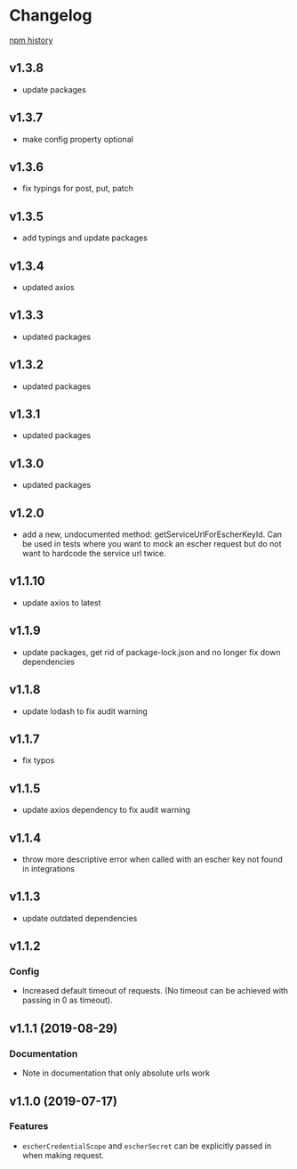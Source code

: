 # Changelog

[npm history](https://www.npmjs.com/package/escher-request?activeTab=versions)

## v1.3.8
- update packages

## v1.3.7
- make config property optional

## v1.3.6
- fix typings for post, put, patch

## v1.3.5
- add typings and update packages

## v1.3.4
- updated axios

## v1.3.3
- updated packages

## v1.3.2
- updated packages

## v1.3.1
- updated packages

## v1.3.0
- updated packages

## v1.2.0
- add a new, undocumented method: getServiceUrlForEscherKeyId. Can be used in tests where you want
to mock an escher request but do not want to hardcode the service url twice.

## v1.1.10
- update axios to latest

## v1.1.9
- update packages, get rid of package-lock.json and no longer fix down dependencies

## v1.1.8
- update lodash to fix audit warning

## v1.1.7
- fix typos

## v1.1.5
- update axios dependency to fix audit warning

## v1.1.4
- throw more descriptive error when called with an escher key not found in integrations

## v1.1.3
- update outdated dependencies

## v1.1.2

### Config
- Increased default timeout of requests. (No timeout can be achieved with passing in 0 as timeout).

## v1.1.1 (2019-08-29)

### Documentation
- Note in documentation that only absolute urls work

## v1.1.0 (2019-07-17)

### Features
- `escherCredentialScope` and `escherSecret` can be explicitly passed in when making request.
